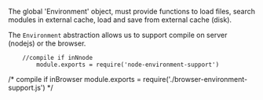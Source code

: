 The global 'Environment' object, must provide functions to load files, 
search modules in external cache, load and save from external cache (disk). 

The `Environment` abstraction allows us to support compile on server (nodejs) or the browser.

        //compile if inNnode
            module.exports = require('node-environment-support')


/*        compile if inBrowser
            module.exports = require('./browser-environment-support.js')
*/
